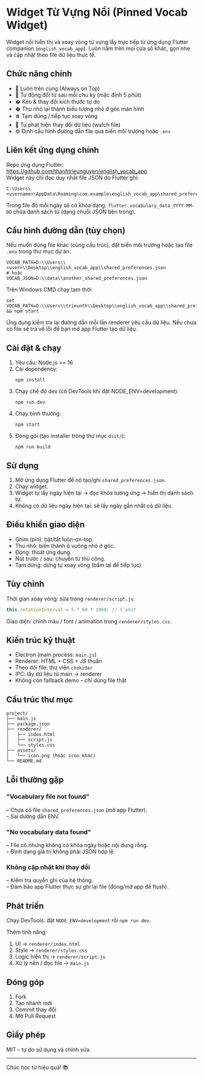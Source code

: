 # Widget Từ Vựng Nổi (Pinned Vocab Widget)

Widget nổi hiển thị và xoay vòng từ vựng lấy trực tiếp từ ứng dụng Flutter companion (`english_vocab_app`). Luôn nằm trên mọi cửa sổ khác, gọn nhẹ và cập nhật theo file dữ liệu thực tế.

## Chức năng chính

- 🌟 Luôn trên cùng (Always on Top)
- 🔄 Tự động đổi từ sau mỗi chu kỳ (mặc định 5 phút)
- �️ Kéo & thay đổi kích thước tự do
- � Thu nhỏ lại thành biểu tượng nhỏ ở góc màn hình
- ⏸️ Tạm dừng / tiếp tục xoay vòng
- 👀 Tự phát hiện thay đổi dữ liệu (watch file)
- ⚙️ Định cấu hình đường dẫn file qua biến môi trường hoặc `.env`

## Liên kết ứng dụng chính

Repo ứng dụng Flutter: https://github.com/thanhtrieunguyen/english_vocab_app  
Widget này chỉ đọc duy nhất file JSON do Flutter ghi:
```
C:\Users\<username>\AppData\Roaming\com.example\english_vocab_app\shared_preferences.json
```
Trong file đó mỗi ngày sẽ có khóa dạng: `flutter.vocabulary_data_YYYY-MM-DD` chứa danh sách từ (dạng chuỗi JSON bên trong).

## Cấu hình đường dẫn (tùy chọn)

Nếu muốn dùng file khác (cùng cấu trúc), đặt biến môi trường hoặc tạo file `.env` trong thư mục dự án:
```
VOCAB_PATH=D:\\Users\\<user>\\Desktop\\english_vocab_app\\shared_preferences.json
# hoặc
VOCAB_JSON=D:\\data\\another_shared_preferences.json
```
Trên Windows CMD chạy tạm thời:
```
set VOCAB_PATH=D:\\Users\\trieunth\\Desktop\\english_vocab_app\\shared_preferences.json && npm start
```

Ứng dụng kiểm tra lại đường dẫn mỗi lần renderer yêu cầu dữ liệu. Nếu chưa có file sẽ trả về lỗi để bạn mở app Flutter tạo dữ liệu.

## Cài đặt & chạy

1. Yêu cầu: Node.js >= 16
2. Cài dependency:
   ```
   npm install
   ```
3. Chạy chế độ dev (có DevTools khi đặt NODE_ENV=development):
   ```
   npm run dev
   ```
4. Chạy bình thường:
   ```
   npm start
   ```
5. Đóng gói (tạo installer trong thư mục `dist/`):
   ```
   npm run build
   ```

## Sử dụng

1. Mở ứng dụng Flutter để nó tạo/ghi `shared_preferences.json`.
2. Chạy widget.
3. Widget tự lấy ngày hiện tại → đọc khóa tương ứng → hiển thị danh sách từ.
4. Không có dữ liệu ngày hiện tại: sẽ lấy ngày gần nhất có dữ liệu.

## Điều khiển giao diện

- Ghim (pin): bật/tắt luôn-on-top.
- Thu nhỏ: biến thành ô vuông nhỏ ở góc.
- Đóng: thoát ứng dụng.
- Nút trước / sau: chuyển từ thủ công.
- Tạm dừng: dừng tự xoay vòng (bấm lại để tiếp tục).

## Tùy chỉnh

Thời gian xoay vòng: sửa trong `renderer/script.js`:
```javascript
this.rotationInterval = 5 * 60 * 1000; // 5 phút
```
Giao diện: chỉnh màu / font / animation trong `renderer/styles.css`.

## Kiến trúc kỹ thuật

- Electron (main process: `main.js`)
- Renderer: HTML + CSS + JS thuần
- Theo dõi file: thư viện `chokidar`
- IPC: lấy dữ liệu từ main → renderer
- Không còn fallback demo – chỉ dùng file thật

## Cấu trúc thư mục

```
project/
├── main.js
├── package.json
├── renderer/
│   ├── index.html
│   ├── script.js
│   └── styles.css
├── assets/
│   └── icon.png (hoặc icon khác)
└── README.md
```

## Lỗi thường gặp

### "Vocabulary file not found"
– Chưa có file `shared_preferences.json` (mở app Flutter).  
– Sai đường dẫn ENV.  

### "No vocabulary data found"
– File có nhưng không có khóa ngày hoặc nội dung rỗng.  
– Định dạng giá trị không phải JSON hợp lệ.

### Không cập nhật khi thay đổi
– Kiểm tra quyền ghi của hệ thống.  
– Đảm bảo app Flutter thực sự ghi lại file (đóng/mở app để flush).  

## Phát triển

Chạy DevTools: đặt `NODE_ENV=development` rồi `npm run dev`.

Thêm tính năng:
1. UI → `renderer/index.html`
2. Style → `renderer/styles.css`
3. Logic hiển thị → `renderer/script.js`
4. Xử lý nền / đọc file → `main.js`

## Đóng góp

1. Fork
2. Tạo nhánh mới
3. Commit thay đổi
4. Mở Pull Request

## Giấy phép

MIT – tự do sử dụng và chỉnh sửa.

---

Chúc học từ hiệu quả! 📚
